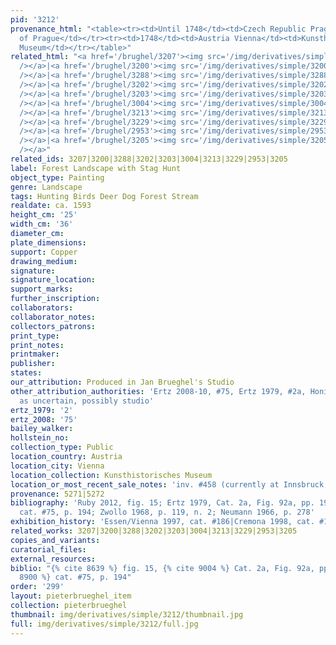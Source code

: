 ```yaml
---
pid: '3212'
provenance_html: "<table><tr><td>Until 1748</td><td>Czech Republic Prague</td><td>Treasury
  of Prague</td></tr><tr><td>1748</td><td>Austria Vienna</td><td>Kunsthistorisches
  Museum</td></tr></table>"
related_html: "<a href='/brughel/3207'><img src='/img/derivatives/simple/3207/thumbnail.jpg'
  /></a>|<a href='/brughel/3200'><img src='/img/derivatives/simple/3200/thumbnail.jpg'
  /></a>|<a href='/brughel/3288'><img src='/img/derivatives/simple/3288/thumbnail.jpg'
  /></a>|<a href='/brughel/3202'><img src='/img/derivatives/simple/3202/thumbnail.jpg'
  /></a>|<a href='/brughel/3203'><img src='/img/derivatives/simple/3203/thumbnail.jpg'
  /></a>|<a href='/brughel/3004'><img src='/img/derivatives/simple/3004/thumbnail.jpg'
  /></a>|<a href='/brughel/3213'><img src='/img/derivatives/simple/3213/thumbnail.jpg'
  /></a>|<a href='/brughel/3229'><img src='/img/derivatives/simple/3229/thumbnail.jpg'
  /></a>|<a href='/brughel/2953'><img src='/img/derivatives/simple/2953/thumbnail.jpg'
  /></a>|<a href='/brughel/3205'><img src='/img/derivatives/simple/3205/thumbnail.jpg'
  /></a>"
related_ids: 3207|3200|3288|3202|3203|3004|3213|3229|2953|3205
label: Forest Landscape with Stag Hunt
object_type: Painting
genre: Landscape
tags: Hunting Birds Deer Dog Forest Stream
realdate: ca. 1593
height_cm: '25'
width_cm: '36'
diameter_cm: 
plate_dimensions: 
support: Copper
drawing_medium: 
signature: 
signature_location: 
support_marks: 
further_inscription: 
collaborators: 
collaborator_notes: 
collectors_patrons: 
print_type: 
print_notes: 
printmaker: 
publisher: 
states: 
our_attribution: Produced in Jan Brueghel's Studio
other_attribution_authorities: 'Ertz 2008-10, #75, Ertz 1979, #2a, Honig database
  as uncertain, possibly studio'
ertz_1979: '2'
ertz_2008: '75'
bailey_walker: 
hollstein_no: 
collection_type: Public
location_country: Austria
location_city: Vienna
location_collection: Kunsthistorisches Museum
location_or_most_recent_sale_notes: 'inv. #458 (currently at Innsbruck, Schloss Ambras)'
provenance: 5271|5272
bibliography: 'Ruby 2012, fig. 15; Ertz 1979, Cat. 2a, Fig. 92a, pp. 195; Ertz 2008-10,
  cat. #75, p. 194; Zwollo 1968, p. 119, n. 2; Neumann 1966, p. 278'
exhibition_history: 'Essen/Vienna 1997, cat. #186|Cremona 1998, cat. #124'
related_works: 3207|3200|3288|3202|3203|3004|3213|3229|2953|3205
copies_and_variants: 
curatorial_files: 
external_resources: 
biblio: "{% cite 8639 %} fig. 15, {% cite 9004 %} Cat. 2a, Fig. 92a, pp.195, {% cite
  8900 %} cat. #75, p. 194"
order: '299'
layout: pieterbrueghel_item
collection: pieterbrueghel
thumbnail: img/derivatives/simple/3212/thumbnail.jpg
full: img/derivatives/simple/3212/full.jpg
---
```

